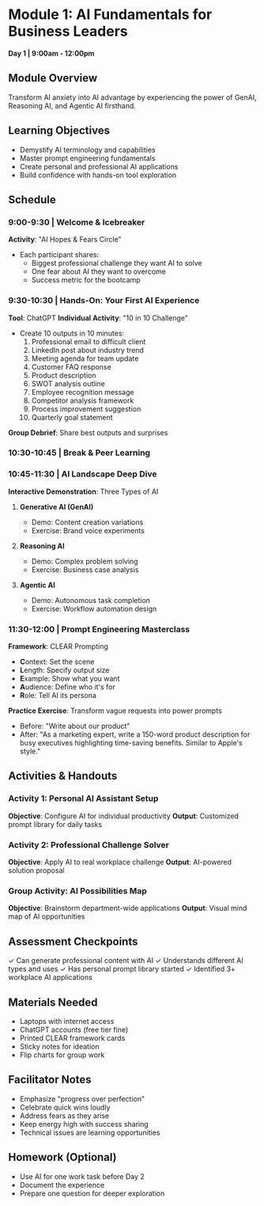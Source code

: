 # Module 1: AI Fundamentals for Business Leaders
**Day 1 | 9:00am - 12:00pm**

## Module Overview
Transform AI anxiety into AI advantage by experiencing the power of GenAI, Reasoning AI, and Agentic AI firsthand.

## Learning Objectives
- Demystify AI terminology and capabilities
- Master prompt engineering fundamentals
- Create personal and professional AI applications
- Build confidence with hands-on tool exploration

## Schedule

### 9:00-9:30 | Welcome & Icebreaker
**Activity**: "AI Hopes & Fears Circle"
- Each participant shares:
  - Biggest professional challenge they want AI to solve
  - One fear about AI they want to overcome
  - Success metric for the bootcamp

### 9:30-10:30 | Hands-On: Your First AI Experience
**Tool**: ChatGPT
**Individual Activity**: "10 in 10 Challenge"
- Create 10 outputs in 10 minutes:
  1. Professional email to difficult client
  2. LinkedIn post about industry trend
  3. Meeting agenda for team update
  4. Customer FAQ response
  5. Product description
  6. SWOT analysis outline
  7. Employee recognition message
  8. Competitor analysis framework
  9. Process improvement suggestion
  10. Quarterly goal statement

**Group Debrief**: Share best outputs and surprises

### 10:30-10:45 | Break & Peer Learning

### 10:45-11:30 | AI Landscape Deep Dive
**Interactive Demonstration**: Three Types of AI

1. **Generative AI (GenAI)**
   - Demo: Content creation variations
   - Exercise: Brand voice experiments

2. **Reasoning AI**
   - Demo: Complex problem solving
   - Exercise: Business case analysis

3. **Agentic AI**
   - Demo: Autonomous task completion
   - Exercise: Workflow automation design

### 11:30-12:00 | Prompt Engineering Masterclass
**Framework**: CLEAR Prompting
- **C**ontext: Set the scene
- **L**ength: Specify output size
- **E**xample: Show what you want
- **A**udience: Define who it's for
- **R**ole: Tell AI its persona

**Practice Exercise**: Transform vague requests into power prompts
- Before: "Write about our product"
- After: "As a marketing expert, write a 150-word product description for busy executives highlighting time-saving benefits. Similar to Apple's style."

## Activities & Handouts

### Activity 1: Personal AI Assistant Setup
**Objective**: Configure AI for individual productivity
**Output**: Customized prompt library for daily tasks

### Activity 2: Professional Challenge Solver
**Objective**: Apply AI to real workplace challenge
**Output**: AI-powered solution proposal

### Group Activity: AI Possibilities Map
**Objective**: Brainstorm department-wide applications
**Output**: Visual mind map of AI opportunities

## Assessment Checkpoints
✓ Can generate professional content with AI
✓ Understands different AI types and uses
✓ Has personal prompt library started
✓ Identified 3+ workplace AI applications

## Materials Needed
- Laptops with internet access
- ChatGPT accounts (free tier fine)
- Printed CLEAR framework cards
- Sticky notes for ideation
- Flip charts for group work

## Facilitator Notes
- Emphasize "progress over perfection"
- Celebrate quick wins loudly
- Address fears as they arise
- Keep energy high with success sharing
- Technical issues are learning opportunities

## Homework (Optional)
- Use AI for one work task before Day 2
- Document the experience
- Prepare one question for deeper exploration
